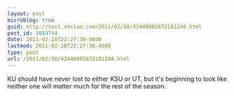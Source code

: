 ```yaml
---
layout: post
microblog: true
guid: http://twit.vmstan.com/2011/02/28/42440802672181248.html
post_id: 3043744
date: 2011-02-28T22:27:30-0600
lastmod: 2011-02-28T22:27:30-0600
type: post
url: /2011/02/28/42440802672181248.html
---
```

KU should have never lost to either KSU or UT, but it's beginning to look like neither one will matter much for the rest of the season.
